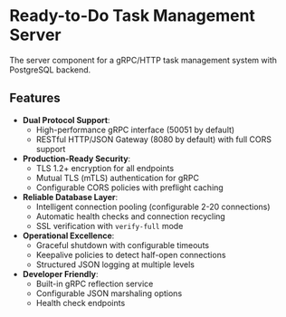 # Ready-to-Do Task Management Server

The server component for a gRPC/HTTP task management system with PostgreSQL backend.

## Features

- **Dual Protocol Support**:
  - High-performance gRPC interface (50051 by default)
  - RESTful HTTP/JSON Gateway (8080 by default) with full CORS support
- **Production-Ready Security**:
  - TLS 1.2+ encryption for all endpoints
  - Mutual TLS (mTLS) authentication for gRPC
  - Configurable CORS policies with preflight caching
- **Reliable Database Layer**:
  - Intelligent connection pooling (configurable 2-20 connections)
  - Automatic health checks and connection recycling
  - SSL verification with `verify-full` mode
- **Operational Excellence**:
  - Graceful shutdown with configurable timeouts
  - Keepalive policies to detect half-open connections
  - Structured JSON logging at multiple levels
- **Developer Friendly**:
  - Built-in gRPC reflection service
  - Configurable JSON marshaling options
  - Health check endpoints

